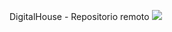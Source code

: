 DigitalHouse - Repositorio remoto
<img src="https://banco.santander.com.ar/exec/form-curso-dh/fonts/bgs.png">
